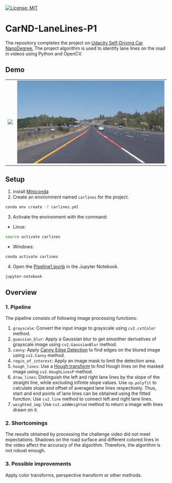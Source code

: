 [![License: MIT](https://img.shields.io/badge/License-MIT-yellow.svg)](https://opensource.org/licenses/MIT)  

# **CarND-LaneLines-P1** 
The repository completes the project on [Udacity Self-Driving Car NanoDegree.](http://www.udacity.com/drive)
The project algorithm is used to identify lane lines on the road in videos using Python and OpenCV.
## Demo

<table>
<tr>
<td><img src="./test_videos_output/solidWhiteRight.gif"></td>
<td><img src="./test_videos_output/solidYellowLeft.gif"></td>
</tr>
</table>
 
## Setup
1. install [Miniconda](https://docs.conda.io/en/latest/miniconda.html)
2. Create an environment named `carlines` for the project.
```sh
conda env create -f carlines.yml
```
3. Activate the environment with the command: 
- Linux:
```sh
source activate carlines
```
- Windows:
```sh
conda activate carlines
```
4. Open the [Pipeline1.ipynb](Pipeline1.ipynb) in the Jupyter Notebook.
```sh
jupyter-notebook
```

## Overview
### 1. Pipeline
The pipeline consists of following image processing functions:


1) `grayscale`: Convert the input image to grayscale using `cv2.cvtColor` method.
2) `guassian_blur`: Apply a Gaussian blur to get smoother derivatives of grayscale image using `cv2.GaussianBlur` method.
3) `canny`: Apply [Canny Edge Detection](https://docs.opencv.org/4.x/da/d22/tutorial_py_canny.html) to find edges on the blured image using `cv2.Canny` method.
4) `regin_of_interest`: Apply an image mask to limit the detection area.
5) `hough_lines`: Use a [Hough transform](https://docs.opencv.org/3.4/d3/de6/tutorial_js_houghlines.html) to find Hough lines on the masked image using `cv2.HoughLinesP` method.
6) `draw_lines`: Distinguish the left and right lane lines by the slope of the straight line, while excluding infinite slope values. 
Use `np.polyfit` to calculate slope and offset of averaged lane lines respectively. Thus, start and end points of lane lines can be obtained using the fitted function. 
Use `cv2.line` method to connect left and right lane lines.
7) `weighted_img`: Use `cv2.addWeighted` method to return a image with lines drawn on it.

### 2. Shortcomings
The results obtained by processing the challenge video did not meet expectations. Shadows on the road surface and different colored lines in the video affect the accuracy of the algorithm. Therefore, the algorithm is not robust enough.

### 3. Possible improvements
Apply color transforms, perspective transform or other methods.
